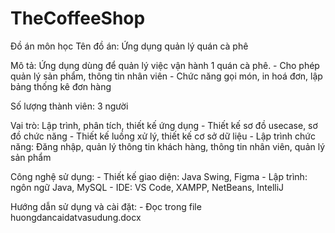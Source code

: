 # TheCoffeeShop

Đồ án môn học
Tên đồ án: Ứng dụng quản lý quán cà phê

Mô tả: Ứng dụng dùng để quản lý việc vận hành 1 quán cà phê. 
	- Cho phép quản lý sản phẩm, thông tin nhân viên
	- Chức năng gọi món, in hoá đơn, lập bảng thống kê đơn hàng

Số lượng thành viên: 3 người

Vai trò: Lập trình, phân tích, thiết kế ứng dụng
	- Thiết kế sơ đồ usecase, sơ đồ chức năng
	- Thiết kế luồng xử lý, thiết kế cơ sở dữ liệu
	- Lập trình chức năng: Đăng nhập, quản lý thông tin khách hàng, thông tin nhân viên, quản lý sản phẩm

Công nghệ sử dụng:
	- Thiết kế giao diện: Java Swing, Figma
	- Lập trình: ngôn ngữ Java, MySQL
	- IDE: VS Code, XAMPP, NetBeans, IntelliJ

Hướng dẫn sử dụng và cài đặt: 
	- Đọc trong file huongdancaidatvasudung.docx